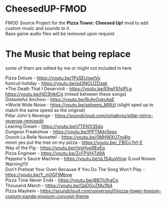 # CheesedUP-FMOD
FMOD Source Project for the **Pizza Tower: Cheesed Up!** mod to add custom music and sounds to it.<br>
Base game audio files will be removed upon request

# The Music that being replace
some of them are edited by me or might not included in here

Pizza Deluxe - https://youtu.be/1PsSEUowIVo <br>
funiculi holiday - https://youtu.be/sd3NOUZDzak <br>
*The Death That I Deservioli - https://youtu.be/E9wFEfslPLg https://youtu.be/tijD3hIkICg (mixed between these songs) <br>
Distasteful Anchovi - https://youtu.be/RcAyOxkcAaE <br>
*World Wide Noise - https://youtu.be/spbweg_MWzI (slight sped up to match the same speed as the original) <br>
Pillar John's Revenge - https://soundcloud.com/nimabyss/pillar-johns-revenge-remixedit <br>
Leaning Dream - https://youtu.be/j7TEN1t3Sdo <br>
Dungeon Freakshow - https://youtu.be/lPPTMdv5eao <br>
Ooooh La Belle Noisette! - https://youtu.be/0MHWXUTm4Ig <br>
mmm yes put the tree on my pizza - https://youtu.be/_FBlCc7n1-E <br>
Way of the Pig - https://youtu.be/nVpHyq9EeEo <br>
Pizza Engineer - https://youtu.be/ZcFPVHjTd9A <br>
Peppino's Sauce Machine - https://youtu.be/sL1S4uoVIvw (Loud Noises Warning!!!) <br>
Don't Preheat Your Oven Because If You Do The Song Won't Play - https://youtu.be/Y_m0GFtMbvw <br>
Pizza Time Never Ends - https://youtu.be/j8B7iUfraCo <br>
Thousand March - https://youtu.be/QaDGvZMu1N4 <br>
Pizza Mayhem - https://soundcloud.com/universoul1/pizza-tower-hopium-copium-panda-mopium-concept-theme <br>
